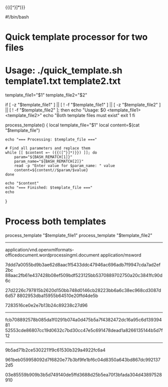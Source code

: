 {{([^}]*)}}


#!/bin/bash

# Quick template processor for two files
# Usage: ./quick_template.sh template1.txt template2.txt

template_file1="$1"
template_file2="$2"

if [ -z "$template_file1" ] || [ ! -f "$template_file1" ] || [ -z "$template_file2" ] || [ ! -f "$template_file2" ]; then
    echo "Usage: $0 <template_file1> <template_file2>"
    echo "Both template files must exist"
    exit 1
fi

process_template() {
    local template_file="$1"
    local content=$(cat "$template_file")
    
    echo "=== Processing: $template_file ==="
    
    # Find all parameters and replace them
    while [[ $content =~ ({{([^}]*)}}) ]]; do
        param="${BASH_REMATCH[1]}"
        param_name="${BASH_REMATCH[2]}"
        read -p "Enter value for $param_name: " value
        content=${content//$param/$value}
    done
    
    echo "$content"
    echo "=== Finished: $template_file ==="
    echo
}

# Process both templates
process_template "$template_file1"
process_template "$template_file2"



---


application/vnd.openxmlformats-officedocument.wordprocessingml.document
application/msword





7ddd7a0055bd9b3ae62d8aac1f5433ddc47946ac696adb7f9947cda7ad2ef2bc
88aac2fb61e437428b08ef509bdf523125bb5370889702750a20c3841fc90d6c


27d2226c797815b2620d150bb748d0146cb28223bb6a6c38ec968cd3087d6d57
8802953dba15955b64510e20ffd4de5b


7283516ce0e2e7b13b24c89238c27d96



---
fcb708892578b085da1f0291b074a0d475b5a7f4382472dc16a95c6d13939481
52553cde86807cc19d0632c7bd30cc47e5c691478dead1a8266135144b5d7f12


---

9b5ad71b2ce5302211f9c61530b329a4922fc6a4


961beb059958092d7f6820e77b3bf9fe1bf6c04d8350a643bd867dc9921372d5

03e85559b909b3b5d749140de5ffd3688d25b5ea70f3bfada304d43897528910
